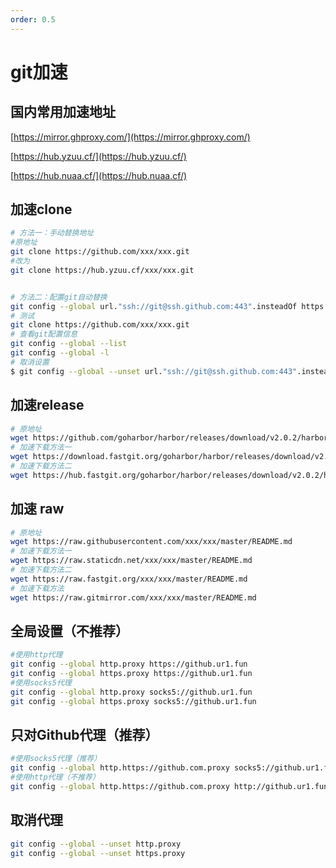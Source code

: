 ```yaml
---
order: 0.5
---
```


# git加速

## 国内常用加速地址

[https://mirror.ghproxy.com/](https://mirror.ghproxy.com/)

[https://hub.yzuu.cf/](https://hub.yzuu.cf/)

[https://hub.nuaa.cf/](https://hub.nuaa.cf/)

## 加速clone

```sh
# 方法一：手动替换地址
#原地址
git clone https://github.com/xxx/xxx.git
#改为
git clone https://hub.yzuu.cf/xxx/xxx.git


# 方法二：配置git自动替换
git config --global url."ssh://git@ssh.github.com:443".insteadOf https://github.com
# 测试
git clone https://github.com/xxx/xxx.git
# 查看git配置信息
git config --global --list
git config --global -l
# 取消设置
$ git config --global --unset url."ssh://git@ssh.github.com:443".insteadOf
```

## 加速release

```sh
# 原地址
wget https://github.com/goharbor/harbor/releases/download/v2.0.2/harbor-offline-installer-v2.0.2.tgz
# 加速下载方法一
wget https://download.fastgit.org/goharbor/harbor/releases/download/v2.0.2/harbor-offline-installer-v2.0.2.tgz
# 加速下载方法二
wget https://hub.fastgit.org/goharbor/harbor/releases/download/v2.0.2/harbor-offline-installer-v2.0.2.tgz
```

## 加速 raw

```sh
# 原地址
wget https://raw.githubusercontent.com/xxx/xxx/master/README.md
# 加速下载方法一
wget https://raw.staticdn.net/xxx/xxx/master/README.md
# 加速下载方法二
wget https://raw.fastgit.org/xxx/xxx/master/README.md
# 加速下载方法
wget https://raw.gitmirror.com/xxx/xxx/master/README.md
```

## 全局设置（不推荐）

```sh
#使用http代理
git config --global http.proxy https://github.ur1.fun
git config --global https.proxy https://github.ur1.fun
#使用socks5代理
git config --global http.proxy socks5://github.ur1.fun
git config --global https.proxy socks5://github.ur1.fun
```

## 只对Github代理（推荐）

```bash
#使用socks5代理（推荐）
git config --global http.https://github.com.proxy socks5://github.ur1.fun
#使用http代理（不推荐）
git config --global http.https://github.com.proxy http://github.ur1.fun
```

## 取消代理

```bash
git config --global --unset http.proxy
git config --global --unset https.proxy
```
